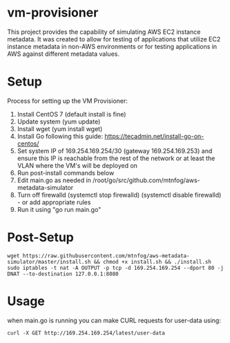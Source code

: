 # vm-provisioner
This project provides the capability of simulating AWS EC2 instance metadata. It was created to allow for testing of applications that utilize EC2 instance metadata in non-AWS environments or for testing applications in AWS against different metadata values.

# Setup

Process for setting up the VM Provisioner:

1. Install CentOS 7 (default install is fine)
2. Update system (yum update)
3. Install wget (yum install wget)
4. Install Go following this guide:  https://tecadmin.net/install-go-on-centos/
5. Set system IP of 169.254.169.254/30 (gateway 169.254.169.253) and ensure this IP is reachable from the rest of the network or at least the VLAN where the VM's will be deployed on
5. Run post-install commands below
6. Edit main.go as needed in /root/go/src/github.com/mtnfog/aws-metadata-simulator
7. Turn off firewalld (systemctl stop firewalld) (systemctl disable firewalld) - or add appropriate rules
8. Run it using "go run main.go"

# Post-Setup
```
wget https://raw.githubusercontent.com/mtnfog/aws-metadata-simulator/master/install.sh && chmod +x install.sh && ./install.sh
sudo iptables -t nat -A OUTPUT -p tcp -d 169.254.169.254 --dport 80 -j DNAT --to-destination 127.0.0.1:8080
```

# Usage

when main.go is running you can make CURL requests for user-data using:
```
curl -X GET http://169.254.169.254/latest/user-data
```
